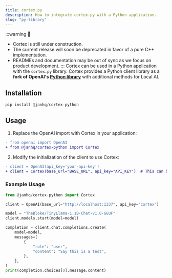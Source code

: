 ```yaml
---
title: cortex.py
description: How to integrate cortex.py with a Python application.
slug: "py-library"
---
```


:::warning
🚧
- Cortex is still under construction.
- The current release will soon be deprecated in favor of a pure C++ implementation.
- READMEs and documentation may be out of sync as we focus on product development.
:::
Cortex can be used in a Python application with the `cortex.py` library. Cortex provides a Python client library as a **fork of OpenAI's [Python library](https://github.com/openai/openai-python)** with additional methods for Local AI.
## Installation

```py
pip install @janhq/cortex-python
```

## Usage

1. Replace the OpenAI import with Cortex in your application:

```diff
- from openai import OpenAI
+ from @janhq/cortex-python import Cortex
```

2. Modify the initialization of the client to use Cortex:

```diff
- client = OpenAI(api_key='your-api-key')
+ client = Cortex(base_url="BASE_URL", api_key="API_KEY")  # This can be omitted if using the default

```

### Example Usage

```py
from @janhq/cortex-python import Cortex

client = OpenAI(base_url="http://localhost:1337", api_key="cortex")

model = "TheBloke/TinyLlama-1.1B-Chat-v1.0-GGUF"
client.models.start(model=model)

completion = client.chat.completions.create(
    model=model,
    messages=[
        {
            "role": "user",
            "content": "Say this is a test",
        },
    ],
)
print(completion.choices[0].message.content)
```
